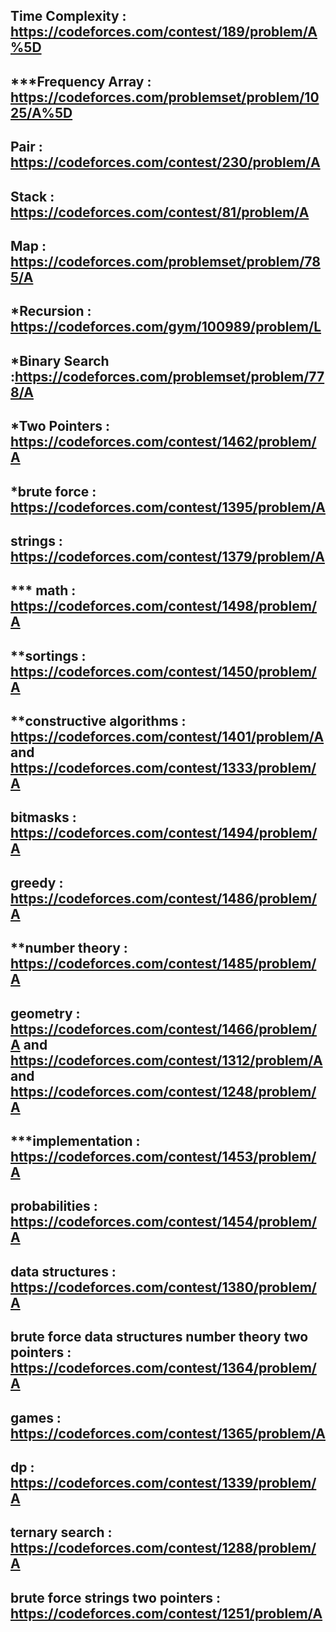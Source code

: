 ## Time Complexity : https://codeforces.com/contest/189/problem/A%5D

## ***Frequency Array : https://codeforces.com/problemset/problem/1025/A%5D

## Pair : https://codeforces.com/contest/230/problem/A

## Stack : https://codeforces.com/contest/81/problem/A

## Map : https://codeforces.com/problemset/problem/785/A

## *Recursion : https://codeforces.com/gym/100989/problem/L

## *Binary Search :https://codeforces.com/problemset/problem/778/A

## *Two Pointers : https://codeforces.com/contest/1462/problem/A

##  *brute force : https://codeforces.com/contest/1395/problem/A

##  strings : https://codeforces.com/contest/1379/problem/A

##  *** math : https://codeforces.com/contest/1498/problem/A

## **sortings : https://codeforces.com/contest/1450/problem/A

## **constructive algorithms : https://codeforces.com/contest/1401/problem/A  and https://codeforces.com/contest/1333/problem/A

## bitmasks : https://codeforces.com/contest/1494/problem/A

## greedy : https://codeforces.com/contest/1486/problem/A

##  **number theory : https://codeforces.com/contest/1485/problem/A

##  geometry : https://codeforces.com/contest/1466/problem/A     and     https://codeforces.com/contest/1312/problem/A  and   https://codeforces.com/contest/1248/problem/A

##  ***implementation : https://codeforces.com/contest/1453/problem/A

##  probabilities : https://codeforces.com/contest/1454/problem/A

## data structures : https://codeforces.com/contest/1380/problem/A

## brute force    data structures    number theory    two pointers : https://codeforces.com/contest/1364/problem/A

## games : https://codeforces.com/contest/1365/problem/A

## dp : https://codeforces.com/contest/1339/problem/A

## ternary search : https://codeforces.com/contest/1288/problem/A

## brute force    strings    two pointers : https://codeforces.com/contest/1251/problem/A
